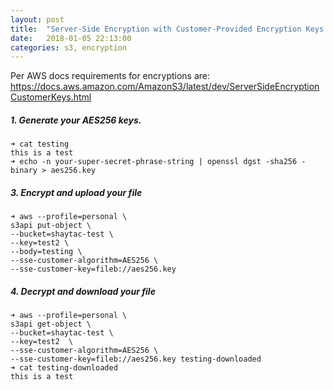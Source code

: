 ```yaml
---
layout: post
title:  "Server-Side Encryption with Customer-Provided Encryption Keys "
date:   2018-01-05 22:13:00
categories: s3, encryption 
---
```


Per AWS docs requirements for encryptions are:
https://docs.aws.amazon.com/AmazonS3/latest/dev/ServerSideEncryptionCustomerKeys.html

##### 1. Generate your AES256 keys.

```
➜ cat testing
this is a test
➜ echo -n your-super-secret-phrase-string | openssl dgst -sha256 -binary > aes256.key    
```

##### 3. Encrypt and upload your file
```
➜ aws --profile=personal \
s3api put-object \
--bucket=shaytac-test \
--key=test2 \
--body=testing \
--sse-customer-algorithm=AES256 \
--sse-customer-key=fileb://aes256.key
```

##### 4. Decrypt and download your file
```
➜ aws --profile=personal \
s3api get-object \
--bucket=shaytac-test \
--key=test2  \
--sse-customer-algorithm=AES256 \
--sse-customer-key=fileb://aes256.key testing-downloaded
➜ cat testing-downloaded
this is a test
```

 

